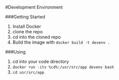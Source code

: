 #Development Environment

###Getting Started

1. Install Docker
2. clone the repo
3. cd into the cloned repo
4. Build the image with `docker build -t devenv .`

###Using

1. cd into your code directory
2. `docker run -itv %cd%:/usr/src/app devenv bash`
3. `cd usr/src/app`
